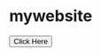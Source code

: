 # mywebsite
<!DOCTYPE html>
<html lang="en">
<head>
    <meta charset="UTF-8">
    <meta name="viewport" content="width=device-width, initial-scale=1.0">
    <title>Generate alpha numeric character</title>
    <style>
        #id_down {
            color: green;
            font-weight: bold;
            font-size: 24px;
        }
    </style>
</head>
<body>
    <p id="id_up"></p>
    <button onclick="myFunction()">Click Here</button>
    <p id="id_down"></p>
    <script>
        var up = document.getElementById("id_up");
        var down = document.getElementById("id_down");
        up.innerHTML = "Click here to generate the random numbers";
        function myFunction() {
            down.innerHTML = Math.random().toString(36).slice(4);
        }
    </script>
</body>
</html>
